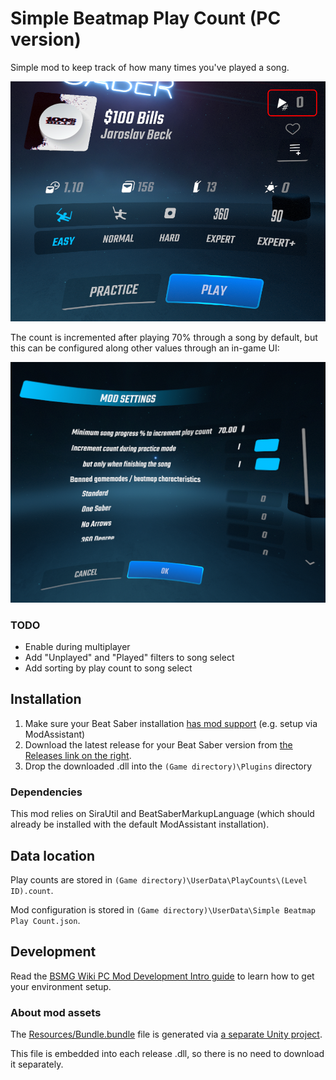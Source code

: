 # Simple Beatmap Play Count (PC version)

Simple mod to keep track of how many times you've played a song.

![Preview](assets/menu-leveldetail-playcount.png)

The count is incremented after playing 70% through a song by default, but this can be configured along other values through an in-game UI:

![Mod settings](assets/mod-settings.png)

### TODO

- Enable during multiplayer
- Add "Unplayed" and "Played" filters to song select
- Add sorting by play count to song select

## Installation

1. Make sure your Beat Saber installation [has mod support](https://bsmg.wiki/pc-modding.html) (e.g. setup via ModAssistant)
1. Download the latest release for your Beat Saber version from [the Releases link on the right](releases/).
1. Drop the downloaded .dll into the `(Game directory)\Plugins` directory

### Dependencies

This mod relies on SiraUtil and BeatSaberMarkupLanguage (which should already be installed with the default ModAssistant installation).

## Data location

Play counts are stored in `(Game directory)\UserData\PlayCounts\(Level ID).count`.

Mod configuration is stored in `(Game directory)\UserData\Simple Beatmap Play Count.json`.

## Development

Read the [BSMG Wiki PC Mod Development Intro guide](https://bsmg.wiki/modding/pc-mod-dev-intro.html) to learn how to get your environment setup.

### About mod assets

The [Resources/Bundle.bundle](./BeatmapPlayCount/Resources/Bundle.bundle) file is generated via [a separate Unity project](https://github.com/netux/BeatSaber-BeatmapPlayCount-AssetBundler).

This file is embedded into each release .dll, so there is no need to download it separately.
